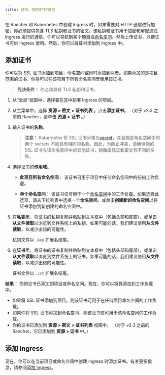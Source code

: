 ```yaml
---
title: 证书，加密HTTP通信
---
```


在 Rancher 和 Kubernetes 中创建 Ingress 时，如果需要对 HTTP 通信进行加密，你必须提供包含 TLS 私钥和证书的密文。该私钥和证书用于加密和解密通过 Ingress 进行的通信。你可以导航到某个[项目](/docs/cluster-admin/projects-and-namespaces/_index)或[命名空间](/docs/cluster-admin/projects-and-namespaces/_index)，然后上传证书，以使证书可供 Ingress 使用。然后，你可以将证书添加到 Ingress 中。

## 添加证书

你可以将 SSL 证书添加到项目，命名空间或同时添加到两者。如果添加的是项目范围的证书，你将可以在该项目下所有命名空间里使用该证书。

> **先决条件：** 你必须具有 TLS 私钥和证书。

1. 从“全局”视图中，选择要在其中部署 Ingress 的项目。

2. 从主菜单中，选择 **资源 > 密文 > 证书列表** 。点击**添加证书**。 （对于 v2.3 之前的 Rancher，请单击 **资源 > 证书** 。）

3. 输入证书的**名称**。

   > **注意：** Kubernetes 将 SSL 证书分类为[secret](https://kubernetes.io/docs/concepts/configuration/secret/)，并且规定命名空间中的两个 secrets 不能具有相同的名称。因此，为防止冲突，请确保你的 SSL 证书与该命名空间中的其他证书，镜像库凭证和密文有不同的名称。

4. 选择证书的**作用域**。

   - **此项目所有命名空间：** 该证书可用于项目中任何命名空间中的任何工作负载。

   - **单个命名空间：** 该证书仅可用于一个[命名空间](/docs/k8s-in-rancher/projects-and-namespaces/#namespaces)中的工作负载。如果选择此选项，请从下拉列表中选择一个**命名空间**，或单击**创建新的命名空间**以将证书添加到新创建的命名空间中。

5. 在**私钥**里，将证书的私钥复制并粘贴到文本框中（包括头部和尾部），或单击**从文件读取**以浏览到文件系统上的私钥。如果可能的话，我们建议使用**从文件读取**，以减少出错的可能性。

   私钥文件以 `.key` 扩展名结尾。

6. 在**证书**里，将证书的证书复制并粘贴到文本框中（包括头部和尾部），或单击**从文件读取**以浏览到文件系统上的证书。如果可能的话，我们建议使用**从文件读取**，以减少出错的可能性。

   证书文件以 `.crt` 扩展名结尾。

**结果：** 你的证书已添加到项目或命名空间。现在，你可以将其添加到工作负载中。

- 如果将 SSL 证书添加到项目，则该证书可用于在任何项目命名空间的工作负载。
- 如果你将 SSL 证书添加到命名空间，则该证书仅可用于该命名空间的工作负载。
- 你的证书已添加到 **资源 > 密文 > 证书列表** 视图中。 （对于 v2.3 之前的 Rancher，它已添加到 **资源 > 证书** 中。）

## 添加 Ingress

现在，你可以在当前项目或命名空间中创建 Ingress 时添加证书。有关更多信息，请参阅[添加 Ingress](/docs/k8s-in-rancher/load-balancers-and-ingress/ingress/_index)。
